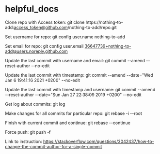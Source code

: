 # helpful_docs

Clone repo with Access token:
git clone https://nothing-to-add:access_token@github.com/nothing-to-add/repo.git

Set username for repo:
git config user.name nothing-to-add

Set email for repo:
git config user.email 36647739+nothing-to-add@users.noreply.github.com

Update the last commit with username and email:
git commit --amend --reset-author --no-edit

Update the last commit with timestamp:
git commit --amend --date="Wed Jan 6 19:41:16 2021 +0200" --no-edit

Update the last commit with timestamp and username:
git commit --amend --reset-author --date="Sun Jan 27 22:38:09 2019 +0200" --no-edit

Get log about commits:
git log

Make changes for all commits for particular repo:
git rebase -i --root

Finish with current commit and continue:
git rebase --continue

Force push:
git push -f

Link to instruction:
https://stackoverflow.com/questions/3042437/how-to-change-the-commit-author-for-a-single-commit
